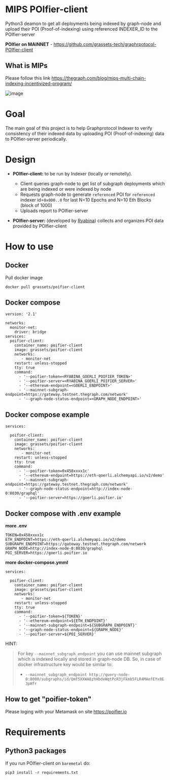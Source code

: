 # MIPS POIfier-client
Python3 deamon to get all deployments being indexed by graph-node and upload their POI (Proof-of-indexing) using referenced INDEXER_ID to the POIfier-server

**POIfier on MAINNET** - https://github.com/grassets-tech/graphrpotocol-POIfier-client

## What is MIPs
Please follow this link https://thegraph.com/blog/mips-multi-chain-indexing-incentivized-program/

![image](https://user-images.githubusercontent.com/82155440/202035124-43eb5580-92ca-4b9d-9bf3-bca3fd8dd546.png)


# Goal

The main goal of this project is to help Graphprotocol Indexer to verify consistency of their indexed data by uploading POI (Proof-of-indexing) data to POIfier-server periodically.

# Design

* **POIfier-client:** to be run by Indexer (locally or remotelly).
  * Client queries graph-node to get list of subgraph deployments which are being indexed or were indexed by node
  * Requests graph-node to generate `referenced` POI for `referenced` indexer id=`0x000..0` for last N=10 Epochs and N=10 Eth Blocks (block of 1000)
  * Uploads report to POIfier-server

* **POIfier-server:** (developed by [Ryabina](https://github.com/Ryabina-io)) collects and organizes POI data provided by POIfier-client 

# How to use

## Docker

Pull docker image

`docker pull grassets/poifier-client`


## Docker compose

```
version: '2.1'

networks:
  monitor-net:
    driver: bridge
services:
  poifier-client:
    container_name: poifier-client
    image: grassets/poifier-client
    networks:
       - monitor-net
    restart: unless-stopped
    tty: true
    command:
      - '--poifier-token=<RYABINA_GOERLI_POIFIER_TOKEN>'
      - '--poifier-server=<RYABINA_GOERLI_POIFIER_SERVER>'
      - '--ethereum-endpoint=<GOERLI_ENDPOINT>'
      - '--mainnet-subgraph-endpoint=https://gateway.testnet.thegraph.com/network'
      - '--graph-node-status-endpoint=<GRAPH_NODE_ENDPOINT>'
```

## Docker compose example

```
services:

  poifier-client:
    container_name: poifier-client
    image: grassets/poifier-client
    networks:
       - monitor-net
    restart: unless-stopped
    tty: true
    command:
      - '--poifier-token=0x458xxxx1c'
      - '--ethereum-endpoint=https://eth-qoerli.alchemyapi.io/v2/demo'
      - '--mainnet-subgraph-endpoint=https://gateway.testnet.thegraph.com/network'
      - '--graph-node-status-endpoint=http://index-node-0:8030/graphql'
      - '--poifier-server=https://goerli.poifier.io'

```

## Docker compose with .env example 

**more .env**
```
TOKEN=0x458xxxx1c
ETH_ENDPOINT=https://eth-qoerli.alchemyapi.io/v2/demo
SUBGRAPH_ENDPOINT=https://gateway.testnet.thegraph.com/network
GRAPH_NODE=http://index-node-0:8030/graphql
POI_SERVER=https://goerli.poifier.io
```

**more docker-compose.ymml**
```
services:

  poifier-client:
    container_name: poifier-client
    image: grassets/poifier-client
    networks:
       - monitor-net
    restart: unless-stopped
    tty: true
    command:
      - '--poifier-token=${TOKEN}'
      - '--ethereum-endpoint=${ETH_ENDPOINT}'
      - '--mainnet-subgraph-endpoint=${SUBGRAPH_ENDPOINT}'
      - '--graph-node-status-endpoint=${GRAPH_NODE}'
      - '--poifier-server=${POI_SERVER}'

```

HINT:
> For key `--mainnet_subgraph_endpoint` you can use mainnet subgraph which is indexed locally and stored in graph-node DB.
> So, in case of docker infrastructure key would be similar to:
> * `--mainnet_subgraph_endpoint http://query-node-0:8000/subgraphs/id/Qmf5XXWA8zhHbdvWqtPcR3jFkmb5FLR4MAefEYx8E3pHfr`

## How to get "poifier-token"
Please loging with your Metamask on site https://poifier.io

# Requirements

## Python3 packages

If you run POIfier-client on `baremetal` do:

```pip3 install -r requirements.txt```

